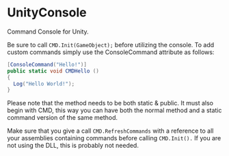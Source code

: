 # UnityConsole
Command Console for Unity.

Be sure to call ```CMD.Init(GameObject);``` before utilizing the console.
To add custom commands simply use the ConsoleCommand attribute as follows:
```C#
[ConsoleCommand("Hello!")]
public static void CMDHello ()
{
  Log("Hello World!");
}
```
Please note that the method needs to be both static & public.
It must also begin with CMD, this way you can have both the normal method and a static command version of the same method.

Make sure that you give a call ```CMD.RefreshCommands``` with a reference to all your assemblies containing commands before calling ```CMD.Init().```
If you are not using the DLL, this is probably not needed.
